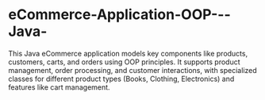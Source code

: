 # eCommerce-Application-OOP---Java-
 This Java eCommerce application models key components like products, customers, carts, and orders using OOP principles. It supports product management, order processing, and customer interactions, with specialized classes for different product types (Books, Clothing, Electronics) and features like cart management.
